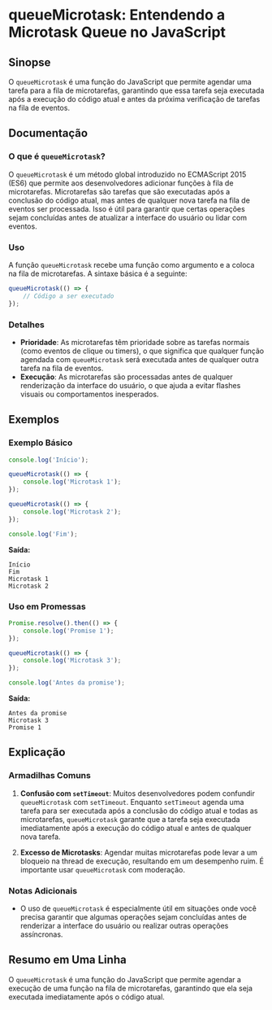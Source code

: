<!--
Meta Description: # queueMicrotask: Entendendo a Microtask Queue no JavaScript ## Sinopse O `queueMicrotask` é uma função do JavaScript que permite agendar uma tarefa p...
Meta Keywords: queuemicrotask, que, microtarefas, antes, microtask
-->

# queueMicrotask: Entendendo a Microtask Queue no JavaScript

## Sinopse
O `queueMicrotask` é uma função do JavaScript que permite agendar uma tarefa para a fila de microtarefas, garantindo que essa tarefa seja executada após a execução do código atual e antes da próxima verificação de tarefas na fila de eventos.

## Documentação
### O que é `queueMicrotask`?
O `queueMicrotask` é um método global introduzido no ECMAScript 2015 (ES6) que permite aos desenvolvedores adicionar funções à fila de microtarefas. Microtarefas são tarefas que são executadas após a conclusão do código atual, mas antes de qualquer nova tarefa na fila de eventos ser processada. Isso é útil para garantir que certas operações sejam concluídas antes de atualizar a interface do usuário ou lidar com eventos.

### Uso
A função `queueMicrotask` recebe uma função como argumento e a coloca na fila de microtarefas. A sintaxe básica é a seguinte:

```javascript
queueMicrotask(() => {
    // Código a ser executado
});
```

### Detalhes
- **Prioridade**: As microtarefas têm prioridade sobre as tarefas normais (como eventos de clique ou timers), o que significa que qualquer função agendada com `queueMicrotask` será executada antes de qualquer outra tarefa na fila de eventos.
- **Execução**: As microtarefas são processadas antes de qualquer renderização da interface do usuário, o que ajuda a evitar flashes visuais ou comportamentos inesperados.

## Exemplos
### Exemplo Básico
```javascript
console.log('Início');

queueMicrotask(() => {
    console.log('Microtask 1');
});

queueMicrotask(() => {
    console.log('Microtask 2');
});

console.log('Fim');
```
**Saída:**
```
Início
Fim
Microtask 1
Microtask 2
```

### Uso em Promessas
```javascript
Promise.resolve().then(() => {
    console.log('Promise 1');
});

queueMicrotask(() => {
    console.log('Microtask 3');
});

console.log('Antes da promise');
```
**Saída:**
```
Antes da promise
Microtask 3
Promise 1
```

## Explicação
### Armadilhas Comuns
1. **Confusão com `setTimeout`**: Muitos desenvolvedores podem confundir `queueMicrotask` com `setTimeout`. Enquanto `setTimeout` agenda uma tarefa para ser executada após a conclusão do código atual e todas as microtarefas, `queueMicrotask` garante que a tarefa seja executada imediatamente após a execução do código atual e antes de qualquer nova tarefa.
   
2. **Excesso de Microtasks**: Agendar muitas microtarefas pode levar a um bloqueio na thread de execução, resultando em um desempenho ruim. É importante usar `queueMicrotask` com moderação.

### Notas Adicionais
- O uso de `queueMicrotask` é especialmente útil em situações onde você precisa garantir que algumas operações sejam concluídas antes de renderizar a interface do usuário ou realizar outras operações assíncronas.

## Resumo em Uma Linha
O `queueMicrotask` é uma função do JavaScript que permite agendar a execução de uma função na fila de microtarefas, garantindo que ela seja executada imediatamente após o código atual.